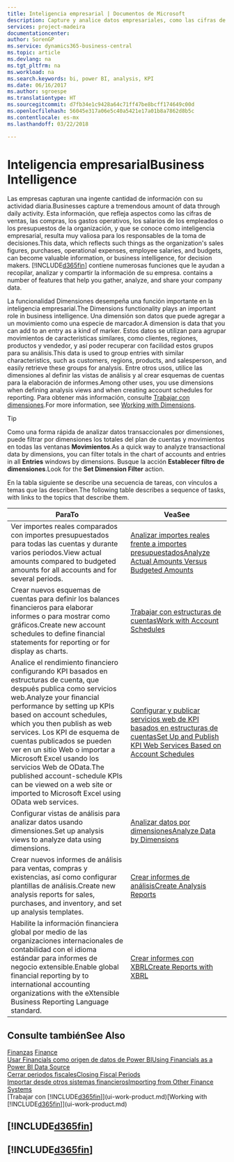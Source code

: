 ```yaml
---
title: Inteligencia empresarial | Documentos de Microsoft
description: Capture y analice datos empresariales, como las cifras de ventas, las compras, los gastos operativos, los salarios de los empleados y los presupuestos, que resultan muy valiosos para la inteligencia artificial o la toma de decisiones.
services: project-madeira
documentationcenter: 
author: SorenGP
ms.service: dynamics365-business-central
ms.topic: article
ms.devlang: na
ms.tgt_pltfrm: na
ms.workload: na
ms.search.keywords: bi, power BI, analysis, KPI
ms.date: 06/16/2017
ms.author: sgroespe
ms.translationtype: HT
ms.sourcegitcommit: d7fb34e1c9428a64c71ff47be8bcff174649c00d
ms.openlocfilehash: 56045e317a06e5c40a5421e17a01b8a7862d8b5c
ms.contentlocale: es-mx
ms.lasthandoff: 03/22/2018

---
```

# <a name="business-intelligence"></a><span data-ttu-id="48368-103">Inteligencia empresarial</span><span class="sxs-lookup"><span data-stu-id="48368-103">Business Intelligence</span></span>
<span data-ttu-id="48368-104">Las empresas capturan una ingente cantidad de información con su actividad diaria.</span><span class="sxs-lookup"><span data-stu-id="48368-104">Businesses capture a tremendous amount of data through daily activity.</span></span> <span data-ttu-id="48368-105">Esta información, que refleja aspectos como las cifras de ventas, las compras, los gastos operativos, los salarios de los empleados o los presupuestos de la organización, y que se conoce como inteligencia empresarial, resulta muy valiosa para los responsables de la toma de decisiones.</span><span class="sxs-lookup"><span data-stu-id="48368-105">This data, which reflects such things as the organization's sales figures, purchases, operational expenses, employee salaries, and budgets, can become valuable information, or business intelligence, for decision makers.</span></span> [!INCLUDE[d365fin](includes/d365fin_md.md)]<span data-ttu-id="48368-106"> contiene numerosas funciones que le ayudan a recopilar, analizar y compartir la información de su empresa.</span><span class="sxs-lookup"><span data-stu-id="48368-106"> contains a number of features that help you gather, analyze, and share your company data.</span></span>

<span data-ttu-id="48368-107">La funcionalidad Dimensiones desempeña una función importante en la inteligencia empresarial.</span><span class="sxs-lookup"><span data-stu-id="48368-107">The Dimensions functionality plays an important role in business intelligence.</span></span> <span data-ttu-id="48368-108">Una dimensión son datos que puede agregar a un movimiento como una especie de marcador.</span><span class="sxs-lookup"><span data-stu-id="48368-108">A dimension is data that you can add to an entry as a kind of marker.</span></span> <span data-ttu-id="48368-109">Estos datos se utilizan para agrupar movimientos de características similares, como clientes, regiones, productos y vendedor, y así poder recuperar con facilidad estos grupos para su análisis.</span><span class="sxs-lookup"><span data-stu-id="48368-109">This data is used to group entries with similar characteristics, such as customers, regions, products, and salesperson, and easily retrieve these groups for analysis.</span></span> <span data-ttu-id="48368-110">Entre otros usos, utilice las dimensiones al definir las vistas de análisis y al crear esquemas de cuentas para la elaboración de informes.</span><span class="sxs-lookup"><span data-stu-id="48368-110">Among other uses, you use dimensions  when defining analysis views and when creating account schedules for reporting.</span></span> <span data-ttu-id="48368-111">Para obtener más información, consulte [Trabajar con dimensiones](finance-dimensions.md).</span><span class="sxs-lookup"><span data-stu-id="48368-111">For more information, see [Working with Dimensions](finance-dimensions.md).</span></span>

> [!TIP]
> <span data-ttu-id="48368-112">Como una forma rápida de analizar datos transaccionales por dimensiones, puede filtrar por dimensiones los totales del plan de cuentas y movimientos en todas las ventanas **Movimientos**.</span><span class="sxs-lookup"><span data-stu-id="48368-112">As a quick way to analyze transactional data by dimensions, you can filter totals in the chart of accounts and entries in all **Entries** windows by dimensions.</span></span> <span data-ttu-id="48368-113">Busque la acción **Establecer filtro de dimensiones**.</span><span class="sxs-lookup"><span data-stu-id="48368-113">Look for the **Set Dimension Filter** action.</span></span>  

<span data-ttu-id="48368-114">En la tabla siguiente se describe una secuencia de tareas, con vínculos a temas que las describen.</span><span class="sxs-lookup"><span data-stu-id="48368-114">The following table describes a sequence of tasks, with links to the topics that describe them.</span></span>  

| <span data-ttu-id="48368-115">Para</span><span class="sxs-lookup"><span data-stu-id="48368-115">To</span></span> | <span data-ttu-id="48368-116">Vea</span><span class="sxs-lookup"><span data-stu-id="48368-116">See</span></span> |
| --- | --- |
|<span data-ttu-id="48368-117">Ver importes reales comparados con importes presupuestados para todas las cuentas y durante varios periodos.</span><span class="sxs-lookup"><span data-stu-id="48368-117">View actual amounts compared to budgeted amounts for all accounts and for several periods.</span></span>|[<span data-ttu-id="48368-118">Analizar importes reales frente a importes presupuestados</span><span class="sxs-lookup"><span data-stu-id="48368-118">Analyze Actual Amounts Versus Budgeted Amounts</span></span>](bi-how-analyze-actual-versus-budget.md)|
|<span data-ttu-id="48368-119">Crear nuevos esquemas de cuentas para definir los balances financieros para elaborar informes o para mostrar como gráficos.</span><span class="sxs-lookup"><span data-stu-id="48368-119">Create new account schedules to define financial statements for reporting or for display as charts.</span></span>|[<span data-ttu-id="48368-120">Trabajar con estructuras de cuentas</span><span class="sxs-lookup"><span data-stu-id="48368-120">Work with Account Schedules</span></span>](bi-how-work-account-schedule.md)|
|<span data-ttu-id="48368-121">Analice el rendimiento financiero configurando KPI basados en estructuras de cuenta, que después publica como servicios web.</span><span class="sxs-lookup"><span data-stu-id="48368-121">Analyze your financial performance by setting up KPIs based on account schedules, which you then publish as web services.</span></span> <span data-ttu-id="48368-122">Los KPI de esquema de cuentas publicados se pueden ver en un sitio Web o importar a Microsoft Excel usando los servicios Web de OData.</span><span class="sxs-lookup"><span data-stu-id="48368-122">The published account-schedule KPIs can be viewed on a web site or imported to Microsoft Excel using OData web services.</span></span>|[<span data-ttu-id="48368-123">Configurar y publicar servicios web de KPI basados en estructuras de cuentas</span><span class="sxs-lookup"><span data-stu-id="48368-123">Set Up and Publish KPI Web Services Based on Account Schedules</span></span>](bi-how-to-set-up-and-publish-kpi-web-services-based-on-account-schedules.md)|
|<span data-ttu-id="48368-124">Configurar vistas de análisis para analizar datos usando dimensiones.</span><span class="sxs-lookup"><span data-stu-id="48368-124">Set up analysis views to analyze data using dimensions.</span></span>|[<span data-ttu-id="48368-125">Analizar datos por dimensiones</span><span class="sxs-lookup"><span data-stu-id="48368-125">Analyze Data by Dimensions</span></span>](bi-how-analyze-data-dimension.md)|
|<span data-ttu-id="48368-126">Crear nuevos informes de análisis para ventas, compras y existencias, así como configurar plantillas de análisis.</span><span class="sxs-lookup"><span data-stu-id="48368-126">Create new analysis reports for sales, purchases, and inventory, and set up analysis templates.</span></span>|[<span data-ttu-id="48368-127">Crear informes de análisis</span><span class="sxs-lookup"><span data-stu-id="48368-127">Create Analysis Reports</span></span>](bi-how-create-analysis-views-reports.md)|
|<span data-ttu-id="48368-128">Habilite la información financiera global por medio de las organizaciones internacionales de contabilidad con el idioma estándar para informes de negocio extensible.</span><span class="sxs-lookup"><span data-stu-id="48368-128">Enable global financial reporting by to international accounting organizations with the eXtensible Business Reporting Language standard.</span></span>|[<span data-ttu-id="48368-129">Crear informes con XBRL</span><span class="sxs-lookup"><span data-stu-id="48368-129">Create Reports with XBRL</span></span>](bi-create-reports-with-xbrl.md)|

## <a name="see-also"></a><span data-ttu-id="48368-130">Consulte también</span><span class="sxs-lookup"><span data-stu-id="48368-130">See Also</span></span>
<span data-ttu-id="48368-131">[Finanzas](finance.md)  </span><span class="sxs-lookup"><span data-stu-id="48368-131">[Finance](finance.md)  </span></span>  
[<span data-ttu-id="48368-132">Usar Financials como origen de datos de Power BI</span><span class="sxs-lookup"><span data-stu-id="48368-132">Using Financials as a Power BI Data Source</span></span>](across-how-use-financials-data-source-powerbi.md)  
[<span data-ttu-id="48368-133">Cerrar periodos fiscales</span><span class="sxs-lookup"><span data-stu-id="48368-133">Closing Fiscal Periods</span></span>](year-close-years-periods.md)  
[<span data-ttu-id="48368-134">Importar desde otros sistemas financieros</span><span class="sxs-lookup"><span data-stu-id="48368-134">Importing from Other Finance Systems</span></span>](upload-data.md)  
<span data-ttu-id="48368-135">[Trabajar con [!INCLUDE[d365fin](includes/d365fin_md.md)]](ui-work-product.md)</span><span class="sxs-lookup"><span data-stu-id="48368-135">[Working with [!INCLUDE[d365fin](includes/d365fin_md.md)]](ui-work-product.md)</span></span>

## [!INCLUDE[d365fin](includes/free_trial_md.md)]  
## [!INCLUDE[d365fin](includes/training_link_md.md)]

